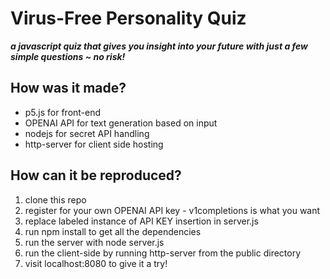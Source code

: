 # Virus-Free Personality Quiz
***a javascript quiz that gives you insight into your future with just a few simple questions ~ no risk!***

## How was it made?
- p5.js for front-end 
- OPENAI API for text generation based on input
- nodejs for secret API handling
- http-server for client side hosting

## How can it be reproduced?
1. clone this repo
2. register for your own OPENAI API key - v1completions is what you want
3. replace labeled instance of API KEY insertion in server.js
4. run npm install to get all the dependencies
5. run the server with node server.js
6. run the client-side by running http-server from the public directory
7. visit localhost:8080 to give it a try!
